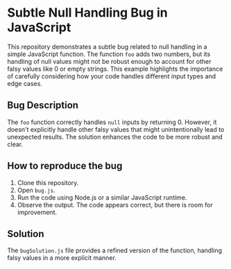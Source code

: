 # Subtle Null Handling Bug in JavaScript

This repository demonstrates a subtle bug related to null handling in a simple JavaScript function. The function `foo` adds two numbers, but its handling of null values might not be robust enough to account for other falsy values like 0 or empty strings.  This example highlights the importance of carefully considering how your code handles different input types and edge cases.

## Bug Description

The `foo` function correctly handles `null` inputs by returning 0. However, it doesn't explicitly handle other falsy values that might unintentionally lead to unexpected results.  The solution enhances the code to be more robust and clear. 

## How to reproduce the bug

1. Clone this repository.
2. Open `bug.js`.
3. Run the code using Node.js or a similar JavaScript runtime. 
4. Observe the output. The code appears correct, but there is room for improvement. 

## Solution

The `bugSolution.js` file provides a refined version of the function, handling falsy values in a more explicit manner.